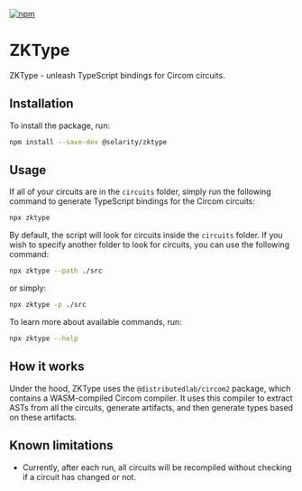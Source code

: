 [![npm](https://img.shields.io/npm/v/@solarity/zktype.svg)](https://www.npmjs.com/package/@solarity/zktype) 

# ZKType 

ZKType - unleash TypeScript bindings for Circom circuits.

## Installation

To install the package, run:

```bash
npm install --save-dev @solarity/zktype
```

## Usage

If all of your circuits are in the `circuits` folder, simply run the following command to generate TypeScript bindings 
for the Circom circuits:

```bash
npx zktype
```

By default, the script will look for circuits inside the `circuits` folder. If you wish to specify another folder 
to look for circuits, you can use the following command:

```bash
npx zktype --path ./src 
```

or simply:

```bash
npx zktype -p ./src 
```

To learn more about available commands, run:

```bash 
npx zktype --help 
```

## How it works

Under the hood, ZKType uses the `@distributedlab/circom2` package, which contains a WASM-compiled Circom compiler. 
It uses this compiler to extract ASTs from all the circuits, generate artifacts, and then generate types based on these artifacts.

## Known limitations

* Currently, after each run, all circuits will be recompiled without checking if a circuit has changed or not.
